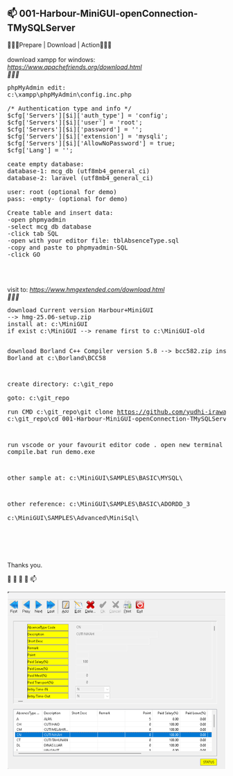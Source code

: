 <h2>📫 001-Harbour-MiniGUI-openConnection-TMySQLServer</h2>


 💞️💞️💞️<span class="font-weight-bold">Prepare | Download | Action</span>💞️💞️💞️
<br>
<br><span class="font-weight-bold">download xampp for windows: </span>
<i>	
<a href="https://www.apachefriends.org/download.html">https://www.apachefriends.org/download.html</a>
<br>🌱🌱🌱<br>
</i>
<pre>
phpMyAdmin edit:
c:\xampp\phpMyAdmin\config.inc.php

/* Authentication type and info */
$cfg['Servers'][$i]['auth_type'] = 'config';
$cfg['Servers'][$i]['user'] = 'root';
$cfg['Servers'][$i]['password'] = '';
$cfg['Servers'][$i]['extension'] = 'mysqli';
$cfg['Servers'][$i]['AllowNoPassword'] = true;
$cfg['Lang'] = '';

ceate empty database:
database-1: mcg_db (utf8mb4_general_ci)
database-2: laravel (utf8mb4_general_ci)

user: root (optional for demo)
pass: -empty- (optional for demo)

Create table and insert data:
-open phpmyadmin
-select mcg_db database
-click tab SQL
-open with your editor file: tblAbsenceType.sql
-copy and paste to phpmyadmin-SQL
-click GO

</pre>

<br>
<br><span class="font-weight-bold">visit to: </span>
<i>	
<a href="https://www.hmgextended.com/download.html">https://www.hmgextended.com/download.html</a>
<br>🌱🌱🌱<br>
</i>
<pre>
download Current version Harbour+MiniGUI
--> hmg-25.06-setup.zip
install at: c:\MiniGUI
if exist c:\MiniGUI --> rename first to c:\MiniGUI-old

download Borland C++ Compiler version 5.8
--> bcc582.zip
install Borland at c:\Borland\BCC58

create directory: c:\git_repo\
goto: c:\git_repo\
run CMD
c:\git_repo\git clone https://github.com/yudhi-irawan/001-Harbour-MiniGUI-openConnection-TMySQLServer.git
c:\git_repo\cd 001-Harbour-MiniGUI-openConnection-TMySQLServer
dir

run vscode or your favourit editor
code .
open new terminal
compile.bat
run demo.exe


other sample at: 
c:\MiniGUI\SAMPLES\BASIC\MYSQL\

other reference: 
c:\MiniGUI\SAMPLES\BASIC\ADORDD_3\
c:\MiniGUI\SAMPLES\Advanced\MiniSql\

</pre>


<br><br>
 
 
 Thanks you. 

 👋 👀 🌱 💞️ 📫 


<img src="assets/img/Screenshot-001.png" alt="" />